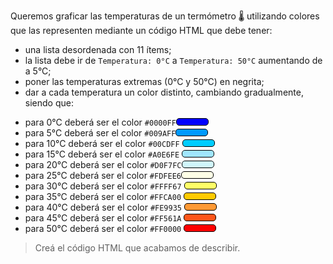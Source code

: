 Queremos graficar las temperaturas de un termómetro :thermometer: utilizando colores que las representen mediante un código HTML que debe tener:

- una lista desordenada con 11 ítems;
- la lista debe ir de `Temperatura: 0°C` a `Temperatura: 50°C` aumentando de a 5°C;
- poner las temperaturas extremas (0°C y 50°C) en negrita;
- dar a cada temperatura un color distinto, cambiando gradualmente, siendo que:

* para 0°C deberá ser el color `#0000FF`<span class= 'cuadrado1'> </span>
* para 5°C deberá ser el color `#009AFF`<span class= 'cuadrado2'> </span>
* para 10°C deberá ser el color `#00CDFF` <span class= 'cuadrado3'> </span>
* para 15°C deberá ser el color `#A0E6FE` <span class= 'cuadrado4'> </span>
* para 20°C deberá ser el color `#D0F7FC`<span class= 'cuadrado5'> </span>
* para 25°C deberá ser el color `#FDFEE6`<span class= 'cuadrado6'> </span>
* para 30°C deberá ser el color `#FFFF67` <span class= 'cuadrado7'> </div>
* para 35°C deberá ser el color `#FFCA00` <span class= 'cuadrado8'> </div>
* para 40°C deberá ser el color `#FE9935` <span class= 'cuadrado9'> </div>
* para 45°C deberá ser el color `#FF561A` <span class= 'cuadrado10'> </div>
* para 50°C deberá ser el color `#FF0000` <span class= 'cuadrado11'> </div>

> Creá el código HTML que acabamos de describir.

<style>
.cuadrado1{
  width: 50px;
  height: 10px;
  border-radius: 5px;
  display: inline-block;
  background: #0000FF;
  border: 1px solid #000000;
}
.cuadrado2{
  width: 50px;
  height: 10px;
  border-radius: 5px;
  display: inline-block;
  background: #009AFF;
  border: 1px solid #000000;
}
.cuadrado3{
  width: 50px;
  height: 10px;
  border-radius: 5px;
  display: inline-block;
  background: #00CDFF;
  border: 1px solid #000000;
}
.cuadrado4{
  width: 50px;
  height: 10px;
  border-radius: 5px;
  display: inline-block;
  background: #A0E6FE;
  border: 1px solid #000000;
}
.cuadrado5{
  width: 50px;
  height: 10px;
  border-radius: 5px;
  display: inline-block;
  background: #D0F7FC;
  border: 1px solid #000000;
}
.cuadrado6{
  width: 50px;
  height: 10px;
  border-radius: 5px;
  display: inline-block;
  background: #FDFEE6;
  border: 1px solid #000000;
}
.cuadrado7{
  width: 50px;
  height: 10px;
  border-radius: 5px;
  display: inline-block;
  background: #FFFF67;
  border: 1px solid #000000;
}
.cuadrado8{
  width: 50px;
  height: 10px;
  border-radius: 5px;
  display: inline-block;
  background: #FFCA00;
  border: 1px solid #000000;
}
.cuadrado9{
  width: 50px;
  height: 10px;
  border-radius: 5px;
  display: inline-block;
  background: #FE9935;
  border: 1px solid #000000;
}
.cuadrado10{
  width: 50px;
  height: 10px;
  border-radius: 5px;
  display: inline-block;
  background: #FF561A;
  border: 1px solid #000000;
}
.cuadrado11{
  width: 50px;
  height: 10px;
  border-radius: 5px;
  display: inline-block;
  background: #FF0000;
  border: 1px solid #000000;
}

</style>